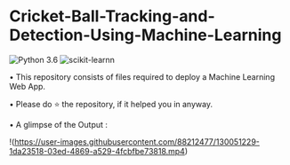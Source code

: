 # Cricket-Ball-Tracking-and-Detection-Using-Machine-Learning

![Python 3.6](https://img.shields.io/badge/Python-3.6-brightgreen.svg) ![scikit-learnn](https://img.shields.io/badge/Library-Scikit_Learn-orange.svg)

• This repository consists of files required to deploy a  Machine Learning Web App.





• Please do ⭐ the repository, if it helped you in anyway.

• A glimpse of the Output :

 !(https://user-images.githubusercontent.com/88212477/130051229-1da23518-03ed-4869-a529-4fcbfbe73818.mp4)
